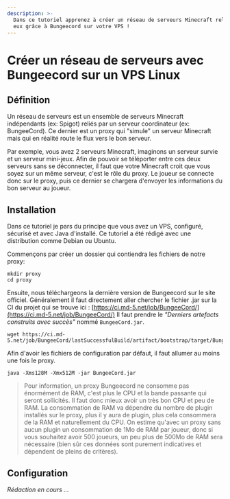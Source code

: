 ```yaml
---
description: >-
  Dans ce tutoriel apprenez à créer un réseau de serveurs Minecraft reliés entre
  eux grâce à Bungeecord sur votre VPS !
---
```


# Créer un réseau de serveurs avec Bungeecord sur un VPS Linux

## Définition

Un réseau de serveurs est un ensemble de serveurs Minecraft indépendants \(ex: Spigot\) reliés par un serveur coordinateur \(ex: BungeeCord\). Ce dernier est un proxy qui "simule" un serveur Minecraft mais qui en réalité route le flux vers le bon serveur.

Par exemple, vous avez 2 serveurs Minecraft, imaginons un serveur survie et un serveur mini-jeux. Afin de pouvoir se téléporter entre ces deux serveurs sans se déconnecter, il faut que votre Minecraft croit que vous soyez sur un même serveur, c'est le rôle du proxy. Le joueur se connecte donc sur le proxy, puis ce dernier se chargera d'envoyer les informations du bon serveur au joueur.

## Installation

Dans ce tutoriel je pars du principe que vous avez un VPS, configuré, sécurisé et avec Java d'installé. Ce tutoriel a été rédigé avec une distribution comme Debian ou Ubuntu.

Commençons par créer un dossier qui contiendra les fichiers de notre proxy:

```text
mkdir proxy
cd proxy
```

Ensuite, nous téléchargeons la dernière version de Bungeecord sur le site officiel. Généralement il faut directement aller chercher le fichier .jar sur la CI du projet qui se trouve ici : [https://ci.md-5.net/job/BungeeCord/](https://ci.md-5.net/job/BungeeCord/) Il faut prendre le _"Derniers artefacts construits avec succès"_ nommé `BungeeCord.jar`.

```text
wget https://ci.md-5.net/job/BungeeCord/lastSuccessfulBuild/artifact/bootstrap/target/BungeeCord.jar
```

Afin d'avoir les fichiers de configuration par défaut, il faut allumer au moins une fois le proxy.

```text
java -Xms128M -Xmx512M -jar BungeeCord.jar
```

> Pour information, un proxy Bungeecord ne consomme pas énormément de RAM, c'est plus le CPU et la bande passante qui seront sollicités. Il faut donc mieux avoir un très bon CPU et peu de RAM. La consommation de RAM va dépendre du nombre de plugin installés sur le proxy, plus il y aura de plugin, plus cela consommera de la RAM et naturellement du CPU. On estime qu'avec un proxy sans aucun plugin un consommation de 1Mo de RAM par joueur, donc si vous souhaitez avoir 500 joueurs, un peu plus de 500Mo de RAM sera nécessaire \(bien sûr ces données sont purement indicatives et dépendent de pleins de critères\).

## Configuration

_Rédaction en cours ..._

